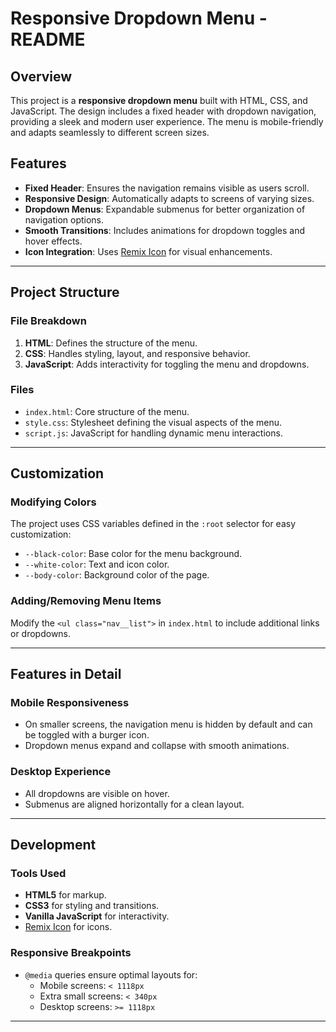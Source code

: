 # Responsive Dropdown Menu - README

## Overview

This project is a **responsive dropdown menu** built with HTML, CSS, and JavaScript. The design includes a fixed header with dropdown navigation, providing a sleek and modern user experience. The menu is mobile-friendly and adapts seamlessly to different screen sizes.

## Features

- **Fixed Header**: Ensures the navigation remains visible as users scroll.
- **Responsive Design**: Automatically adapts to screens of varying sizes.
- **Dropdown Menus**: Expandable submenus for better organization of navigation options.
- **Smooth Transitions**: Includes animations for dropdown toggles and hover effects.
- **Icon Integration**: Uses [Remix Icon](https://remixicon.com/) for visual enhancements.

---

## Project Structure

### File Breakdown
1. **HTML**: Defines the structure of the menu.
2. **CSS**: Handles styling, layout, and responsive behavior.
3. **JavaScript**: Adds interactivity for toggling the menu and dropdowns.

### Files
- `index.html`: Core structure of the menu.
- `style.css`: Stylesheet defining the visual aspects of the menu.
- `script.js`: JavaScript for handling dynamic menu interactions.

---


## Customization

### Modifying Colors
The project uses CSS variables defined in the `:root` selector for easy customization:
- `--black-color`: Base color for the menu background.
- `--white-color`: Text and icon color.
- `--body-color`: Background color of the page.

### Adding/Removing Menu Items
Modify the `<ul class="nav__list">` in `index.html` to include additional links or dropdowns.

---

## Features in Detail

### Mobile Responsiveness
- On smaller screens, the navigation menu is hidden by default and can be toggled with a burger icon.
- Dropdown menus expand and collapse with smooth animations.

### Desktop Experience
- All dropdowns are visible on hover.
- Submenus are aligned horizontally for a clean layout.

---

## Development

### Tools Used
- **HTML5** for markup.
- **CSS3** for styling and transitions.
- **Vanilla JavaScript** for interactivity.
- [Remix Icon](https://remixicon.com/) for icons.

### Responsive Breakpoints
- `@media` queries ensure optimal layouts for:
  - Mobile screens: `< 1118px`
  - Extra small screens: `< 340px`
  - Desktop screens: `>= 1118px`

---


